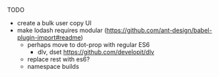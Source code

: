 TODO

- create a bulk user copy UI
- make lodash requires modular (https://github.com/ant-design/babel-plugin-import#readme)
  - perhaps move to dot-prop with regular ES6
    - dlv, dset https://github.com/developit/dlv
  - replace rest with es6?
  - namespace builds
